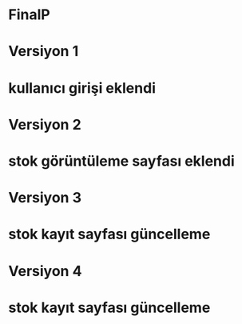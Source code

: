 # FinalP

# Versiyon 1
# kullanıcı girişi eklendi
# Versiyon 2
# stok görüntüleme sayfası eklendi
# Versiyon 3
# stok kayıt sayfası güncelleme
# Versiyon 4
# stok kayıt sayfası güncelleme 